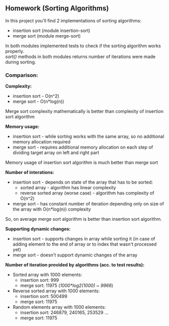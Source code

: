 ## Homework (Sorting Algorithms) <br>

In this project you'll find 2 implementations of sorting algorithms:
 - insertion sort (module insertion-sort)
 - merge sort (module merge-sort)
 
In both modules implemented tests to check if the sorting algorithm works properly. <br>
_sort()_ methods in both modules returns number of iterations were made during sorting.

### Comparison: <br>
**Complexity:**
- insertion sort - O(n^2)
- merge sort - O(n*log(n)) 

Merge sort complexity mathematically is better than complexity of insertion sort algorithm

**Memory usage:**
- insertion sort - while sorting works with the same array, so no additional memory allocation required
- merge sort - requires additional memory allocation on each step of dividing target array on left and right part

Memory usage of insertion sort algorithm is much better than merge sort

**Number of interations:**
- insertion sort - depends on state of the array that has to be sorted:
    - sorted array - algorithm has linear complexity
    - reverse sorted array (worse case) - algorithm has complexity of O(n^2)
- merge sort - has constant number of iteration depending only on size of the array with O(n*log(n)) complexity

So, on average merge sort algorithm is better than insertion sort algorithm.

**Supporting dynamic changes:**
- insertion sort - supports changes in array while sorting it (in case of adding element to the end of array or to index that wasn't processed yet)
- merge sort - doesn't support dynamic changes of the array

**Number of iteration provided by algorithms (acc. to test results):**
- Sorted array with 1000 elements:
    - insertion sort: 999
    - merge sort: 11975 (_1000*log2(1000) ~ 9966_)
- Reverse sorted array with 1000 elements:
    - insertion sort: 500499
    - merge sort: 11975
- Random elements array with 1000 elements:
    - insertion sort: 246879, 240165, 253529 ...
    - merge sort: 11975
    